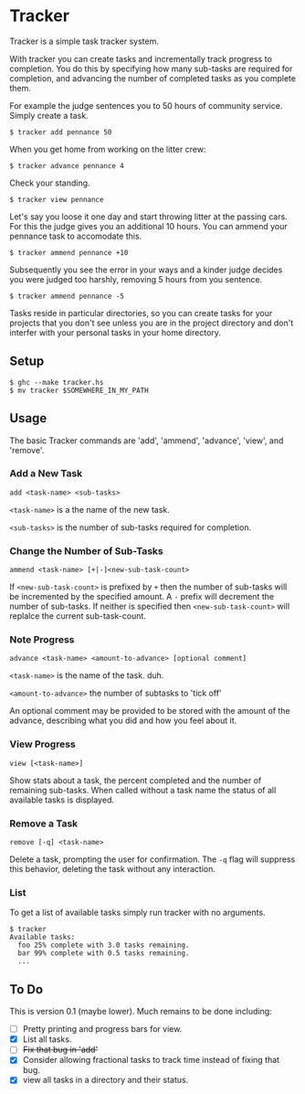Tracker
=======

Tracker is a simple task tracker system.

With tracker you can create tasks and incrementally track progress to
completion. You do this by specifying how many sub-tasks are required
for completion, and advancing the number of completed tasks as you
complete them. 

For example the judge sentences you to 50 hours of community
service. Simply create a task.

```
$ tracker add pennance 50
```

When you get home from working on the litter crew:

```
$ tracker advance pennance 4
```

Check your standing.

```
$ tracker view pennance
```

Let's say you loose it one day and start throwing litter at the passing 
cars. For this the judge gives you an additional 10 hours. You can
ammend your pennance task to accomodate this.

```
$ tracker ammend pennance +10
```

Subsequently you see the error in your ways and a kinder judge decides
you were judged too harshly, removing 5 hours from you sentence.

```
$ tracker ammend pennance -5
```

Tasks reside in particular directories, so you can create tasks for
your projects that you don't see unless you are in the project
directory and don't interfer with your personal tasks in your home
directory.

## Setup

```
$ ghc --make tracker.hs
$ mv tracker $SOMEWHERE_IN_MY_PATH
```

## Usage

The basic Tracker commands are 'add', 'ammend', 'advance', 'view', and 'remove'.

### Add a New Task

```
add <task-name> <sub-tasks>
```

`<task-name>` is a the name of the new task.

`<sub-tasks>` is the number of sub-tasks required for completion.

### Change the Number of Sub-Tasks

```
ammend <task-name> [+|-]<new-sub-task-count>
```

If `<new-sub-task-count>` is prefixed by `+` then the number of sub-tasks
will be incremented by the specified amount. A `-` prefix will decrement
the number of sub-tasks. If neither is specified then `<new-sub-task-count>`
will replalce the current sub-task-count.

### Note Progress

```
advance <task-name> <amount-to-advance> [optional comment]
```
 
`<task-name>` is the name of the task. duh.

`<amount-to-advance>` the number of subtasks to 'tick off'


An optional comment may be provided to be stored with the amount
of the advance, describing what you did and how you feel about it.

### View Progress

```
view [<task-name>]
```

Show stats about a task, the percent completed and the number of
remaining sub-tasks. When called without a task name the status of all available tasks is displayed.

### Remove a Task

```
remove [-q] <task-name>
```

Delete a task, prompting the user for confirmation. The `-q` flag will suppress this behavior,
deleting the task without any interaction.

### List

To get a list of available tasks simply run tracker with no arguments.

```
$ tracker
Available tasks:
  foo 25% complete with 3.0 tasks remaining.
  bar 99% complete with 0.5 tasks remaining.
  ...
```

## To Do

This is version 0.1 (maybe lower). Much remains to be done including:

- [ ] Pretty printing and progress bars for view.
- [x] List all tasks.
- [ ] ~~Fix that bug in 'add'~~
- [x] Consider allowing fractional tasks to track time instead of fixing that bug.
- [x] view all tasks in a directory and their status.
